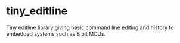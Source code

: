 # tiny_editline
Tiny editline library giving basic command line editing and history to embedded systems such as 8 bit MCUs.
